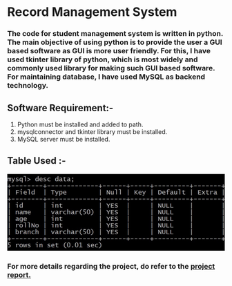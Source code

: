 # Record Management System
### The code for student management system is written in python. The main objective of using python is to provide the user a GUI based software as GUI is more user friendly. For this, I have used tkinter library of python, which is most widely and commonly used library for making such GUI based software. For maintaining database, I have used MySQL as backend technology.

## Software Requirement:- 
1. Python must be installed and added to path. 
2. mysqlconnector and tkinter library must be installed. 
3. MySQL server must be installed. 

## Table Used :-
![Table](./Table.jpg)

### For more details regarding the project, do refer to the [project report.](./projectReport.pdf)